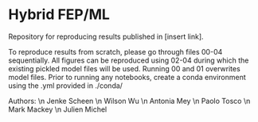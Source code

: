 # Hybrid FEP/ML

Repository for reproducing results published in [insert link].

To reproduce results from scratch, please go through files 00-04 sequentially. All figures can be reproduced using 02-04 during which the existing pickled model files will be used. Running 00 and 01 overwrites model files. 
Prior to running any notebooks, create a conda environment using the .yml provided in ./conda/

Authors: \n
Jenke Scheen \n
Wilson Wu \n
Antonia Mey \n
Paolo Tosco \n
Mark Mackey \n
Julien Michel
